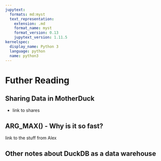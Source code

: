 ```yaml
---
jupytext:
  formats: md:myst
  text_representation:
    extension: .md
    format_name: myst
    format_version: 0.13
    jupytext_version: 1.11.5
kernelspec:
  display_name: Python 3
  language: python
  name: python3
---
```


# Futher Reading

## Sharing Data in MotherDuck
 - link to shares

## ARG_MAX() - Why is it so fast?
link to the stuff from Alex

## Other notes about DuckDB as a data warehouse